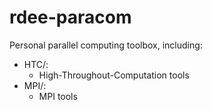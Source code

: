# rdee-paracom

Personal parallel computing toolbox, including:

+ HTC/: 
    + High-Throughout-Computation tools
+ MPI/:
    + MPI tools
